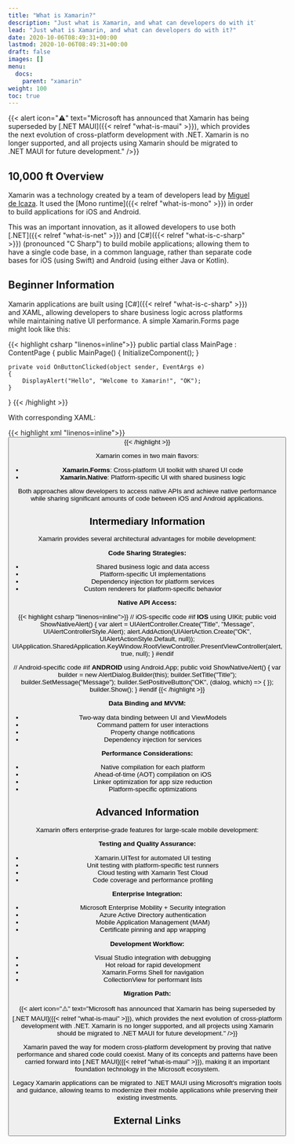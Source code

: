 ```yaml
---
title: "What is Xamarin?"
description: "Just what is Xamarin, and what can developers do with it?"
lead: "Just what is Xamarin, and what can developers do with it?"
date: 2020-10-06T08:49:31+00:00
lastmod: 2020-10-06T08:49:31+00:00
draft: false
images: []
menu:
  docs:
    parent: "xamarin"
weight: 100
toc: true
---
```


{{< alert icon="⚠️" text="Microsoft has announced that Xamarin has being superseded by [.NET MAUI]({{< relref \"what-is-maui\" >}}), which provides the next evolution of cross-platform development with .NET. Xamarin is no longer supported, and all projects using Xamarin should be migrated to .NET MAUI for future development." />}}

## 10,000 ft Overview

Xamarin was a technology created by a team of developers lead by [Miguel de Icaza](https://en.wikipedia.org/wiki/Miguel_de_Icaza). It used the [Mono runtime]({{< relref "what-is-mono" >}}) in order to build applications for iOS and Android.

This was an important innovation, as it allowed developers to use both [.NET]({{< relref "what-is-net" >}}) and [C#]({{< relref "what-is-c-sharp" >}}) (pronounced "C Sharp") to build mobile applications; allowing them to have a single code base, in a common language, rather than separate code bases for iOS (using Swift) and Android (using either Java or Kotlin).

## Beginner Information

Xamarin applications are built using [C#]({{< relref "what-is-c-sharp" >}}) and XAML, allowing developers to share business logic across platforms while maintaining native UI performance. A simple Xamarin.Forms page might look like this:

{{< highlight csharp "linenos=inline">}}
public partial class MainPage : ContentPage
{
    public MainPage()
    {
        InitializeComponent();
    }

    private void OnButtonClicked(object sender, EventArgs e)
    {
        DisplayAlert("Hello", "Welcome to Xamarin!", "OK");
    }
}
{{< /highlight >}}

With corresponding XAML:

{{< highlight xml "linenos=inline">}}
<ContentPage xmlns="http://xamarin.com/schemas/2014/forms"
             xmlns:x="http://schemas.microsoft.com/winfx/2009/xaml"
             x:Class="MyApp.MainPage">
    <StackLayout Padding="10,35,10,10">
        <Label Text="Welcome to Xamarin.Forms!" FontSize="Medium" />
        <Button Text="Click Me" Clicked="OnButtonClicked" />
    </StackLayout>
</ContentPage>
{{< /highlight >}}

Xamarin comes in two main flavors:

- **Xamarin.Forms**: Cross-platform UI toolkit with shared UI code
- **Xamarin.Native**: Platform-specific UI with shared business logic

Both approaches allow developers to access native APIs and achieve native performance while sharing significant amounts of code between iOS and Android applications.

## Intermediary Information

Xamarin provides several architectural advantages for mobile development:

**Code Sharing Strategies:**

- Shared business logic and data access
- Platform-specific UI implementations
- Dependency injection for platform services
- Custom renderers for platform-specific behavior

**Native API Access:**

{{< highlight csharp "linenos=inline">}}
// iOS-specific code
#if __IOS__
using UIKit;
public void ShowNativeAlert()
{
    var alert = UIAlertController.Create("Title", "Message", UIAlertControllerStyle.Alert);
    alert.AddAction(UIAlertAction.Create("OK", UIAlertActionStyle.Default, null));
    UIApplication.SharedApplication.KeyWindow.RootViewController.PresentViewController(alert, true, null);
}
#endif

// Android-specific code
#if __ANDROID__
using Android.App;
public void ShowNativeAlert()
{
    var builder = new AlertDialog.Builder(this);
    builder.SetTitle("Title");
    builder.SetMessage("Message");
    builder.SetPositiveButton("OK", (dialog, which) => { });
    builder.Show();
}
#endif
{{< /highlight >}}

**Data Binding and MVVM:**

- Two-way data binding between UI and ViewModels
- Command pattern for user interactions
- Property change notifications
- Dependency injection for services

**Performance Considerations:**

- Native compilation for each platform
- Ahead-of-time (AOT) compilation on iOS
- Linker optimization for app size reduction
- Platform-specific optimizations

## Advanced Information

Xamarin offers enterprise-grade features for large-scale mobile development:

**Testing and Quality Assurance:**

- Xamarin.UITest for automated UI testing
- Unit testing with platform-specific test runners
- Cloud testing with Xamarin Test Cloud
- Code coverage and performance profiling

**Enterprise Integration:**

- Microsoft Enterprise Mobility + Security integration
- Azure Active Directory authentication
- Mobile Application Management (MAM)
- Certificate pinning and app wrapping

**Development Workflow:**

- Visual Studio integration with debugging
- Hot reload for rapid development
- Xamarin.Forms Shell for navigation
- CollectionView for performant lists

**Migration Path:**

{{< alert icon="⚠️" text="Microsoft has announced that Xamarin has being superseded by [.NET MAUI]({{< relref \"what-is-maui\" >}}), which provides the next evolution of cross-platform development with .NET. Xamarin is no longer supported, and all projects using Xamarin should be migrated to .NET MAUI for future development." />}}

Xamarin paved the way for modern cross-platform development by proving that native performance and shared code could coexist. Many of its concepts and patterns have been carried forward into [.NET MAUI]({{< relref "what-is-maui" >}}), making it an important foundation technology in the Microsoft ecosystem.

Legacy Xamarin applications can be migrated to .NET MAUI using Microsoft's migration tools and guidance, allowing teams to modernize their mobile applications while preserving their existing investments.

## External Links
